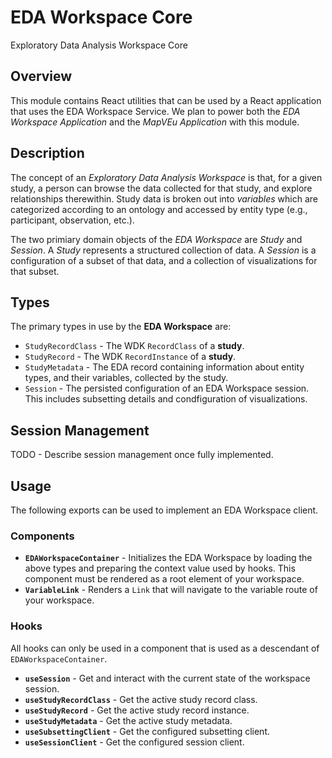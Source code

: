 # EDA Workspace Core

Exploratory Data Analysis Workspace Core

## Overview

This module contains React utilities that can be used by a React application that uses the EDA Workspace Service. We plan to power both the *EDA Workspace Application* and the *MapVEu Application* with this module.

## Description

The concept of an _Exploratory Data Analysis Workspace_ is that, for a given study, a person can browse the data collected for that study, and explore relationships therewithin. Study data is broken out into _variables_ which are categorized according to an ontology and accessed by entity type (e.g., participant, observation, etc.).

The two primiary domain objects of the _EDA Workspace_ are _Study_ and _Session_. A _Study_ represents a structured collection of data. A _Session_ is a configuration of a subset of that data, and a collection of visualizations for that subset.

## Types

The primary types in use by the **EDA Workspace** are:

* `StudyRecordClass` - The WDK `RecordClass` of a **study**.
* `StudyRecord` - The WDK `RecordInstance` of a **study**.
* `StudyMetadata` - The EDA record containing information about entity types, and their variables, collected by the study.
* `Session` - The persisted configuration of an EDA Workspace session. This includes subsetting details and condfiguration of visualizations.

## Session Management

TODO - Describe session management once fully implemented.

## Usage

The following exports can be used to implement an EDA Workspace client.

### Components

* **`EDAWorkspaceContainer`** - Initializes the EDA Workspace by loading the above types and preparing the context value used by hooks. This component must be rendered as a root element of your workspace.
* **`VariableLink`** - Renders a `Link` that will navigate to the variable route of your workspace.


### Hooks

All hooks can only be used in a component that is used as a descendant of `EDAWorkspaceContainer`.

* **`useSession`** - Get and interact with the current state of the workspace session.
* **`useStudyRecordClass`** - Get the active study record class.
* **`useStudyRecord`** - Get the active study record instance.
* **`useStudyMetadata`** - Get the active study metadata.
* **`useSubsettingClient`** - Get the configured subsetting client.
* **`useSessionClient`** - Get the configured session client.
